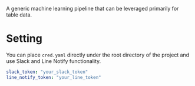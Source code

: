 A generic machine learning pipeline that can be leveraged primarily for table data.

# Setting
You can place `cred.yaml` directly under the root directory of the project and use Slack and Line Notify functionality.

```yaml:cred.yaml
slack_token: "your_slack_token"
line_notify_token: "your_line_token"
```
